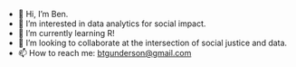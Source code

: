 - 👋 Hi, I’m Ben.
- 👀 I’m interested in data analytics for social impact.
- 🌱 I’m currently learning R!
- 💞️ I’m looking to collaborate at the intersection of social justice and data.
- 📫 How to reach me: btgunderson@gmail.com

<!---
itisbgun/itisbgun is a ✨ special ✨ repository because its `README.md` (this file) appears on your GitHub profile.
You can click the Preview link to take a look at your changes.
--->
